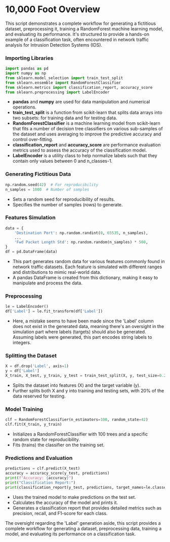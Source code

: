 # 10,000 Foot Overview
This script demonstrates a complete workflow for generating a fictitious dataset, preprocessing it, training a RandomForest machine learning model, and evaluating its performance. It's structured to provide a hands-on example of a classification task, often encountered in network traffic analysis for Intrusion Detection Systems (IDS).

### Importing Libraries
```python
import pandas as pd
import numpy as np
from sklearn.model_selection import train_test_split
from sklearn.ensemble import RandomForestClassifier
from sklearn.metrics import classification_report, accuracy_score
from sklearn.preprocessing import LabelEncoder
```
- **pandas** and **numpy** are used for data manipulation and numerical operations.
- **train_test_split** is a function from scikit-learn that splits data arrays into two subsets: for training data and for testing data.
- **RandomForestClassifier** is a machine learning model from scikit-learn that fits a number of decision tree classifiers on various sub-samples of the dataset and uses averaging to improve the predictive accuracy and control over-fitting.
- **classification_report** and **accuracy_score** are performance evaluation metrics used to assess the accuracy of the classification model.
- **LabelEncoder** is a utility class to help normalize labels such that they contain only values between 0 and n_classes-1.

### Generating Fictitious Data
```python
np.random.seed(42)  # For reproducibility
n_samples = 1000  # Number of samples
```
- Sets a random seed for reproducibility of results.
- Specifies the number of samples (rows) to generate.

### Features Simulation
```python
data = {
    'Destination Port': np.random.randint(0, 65535, n_samples),
    ...
    'Fwd Packet Length Std': np.random.random(n_samples) * 500,
}
df = pd.DataFrame(data)
```
- This part generates random data for various features commonly found in network traffic datasets. Each feature is simulated with different ranges and distributions to mimic real-world data.
- A pandas DataFrame is created from this dictionary, making it easy to manipulate and process the data.

### Preprocessing
```python
le = LabelEncoder()
df['Label'] = le.fit_transform(df['Label'])
```
- Here, a mistake seems to have been made since the 'Label' column does not exist in the generated data, meaning there's an oversight in the simulation part where labels (targets) should also be generated. Assuming labels were generated, this part encodes string labels to integers.

### Splitting the Dataset
```python
X = df.drop('Label', axis=1)
y = df['Label']
X_train, X_test, y_train, y_test = train_test_split(X, y, test_size=0.2, random_state=42)
```
- Splits the dataset into features (X) and the target variable (y).
- Further splits both X and y into training and testing sets, with 20% of the data reserved for testing.

### Model Training
```python
clf = RandomForestClassifier(n_estimators=100, random_state=42)
clf.fit(X_train, y_train)
```
- Initializes a RandomForestClassifier with 100 trees and a specific random state for reproducibility.
- Fits (trains) the classifier on the training set.

### Predictions and Evaluation
```python
predictions = clf.predict(X_test)
accuracy = accuracy_score(y_test, predictions)
print(f"Accuracy: {accuracy}")
print("Classification Report:")
print(classification_report(y_test, predictions, target_names=le.classes_))
```
- Uses the trained model to make predictions on the test set.
- Calculates the accuracy of the model and prints it.
- Generates a classification report that provides detailed metrics such as precision, recall, and F1-score for each class.

The oversight regarding the 'Label' generation aside, this script provides a complete workflow for generating a dataset, preprocessing data, training a model, and evaluating its performance on a classification task.